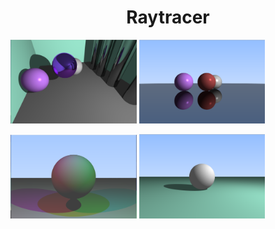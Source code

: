 <h1 align="center"> Raytracer </h1>

<p>
<img src="pictures/room.png" width="40%">
<img src="pictures/mirrored.png" width="40%">
</p>

<p>
<img src="pictures/colors.png" width="40%">
<img src="pictures/sphere.png" width="40%">
</p>
